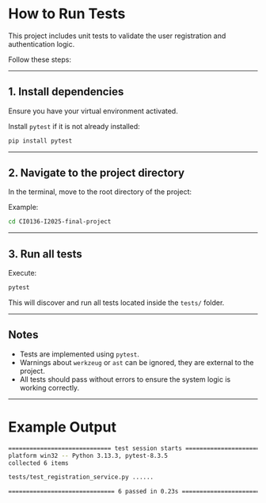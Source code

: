 # How to Run Tests

This project includes unit tests to validate the user registration and authentication logic.

Follow these steps:

---

## 1. Install dependencies

Ensure you have your virtual environment activated.

Install `pytest` if it is not already installed:

```bash
pip install pytest
```

---

## 2. Navigate to the project directory

In the terminal, move to the root directory of the project:

Example:

```bash
cd CI0136-I2025-final-project
```

---

## 3. Run all tests

Execute:

```bash
pytest
```

This will discover and run all tests located inside the `tests/` folder.

---

## Notes

- Tests are implemented using `pytest`.
- Warnings about `werkzeug` or `ast` can be ignored, they are external to the project.
- All tests should pass without errors to ensure the system logic is working correctly.

---

# Example Output

```bash
============================= test session starts =============================
platform win32 -- Python 3.13.3, pytest-8.3.5
collected 6 items

tests/test_registration_service.py ......                                     [100%]

============================== 6 passed in 0.23s ==============================
```
